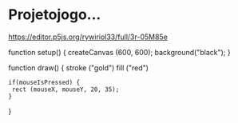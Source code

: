 # Projetojogo...

https://editor.p5js.org/rywiriol33/full/3r-05M85e

function setup() { 
    createCanvas (600, 600);
    background("black");
   }
   
   function draw() {
    stroke ("gold")
    fill ("red")
   
    if(mouseIsPressed) {
     rect (mouseX, mouseY, 20, 35);
    }
   
   }
